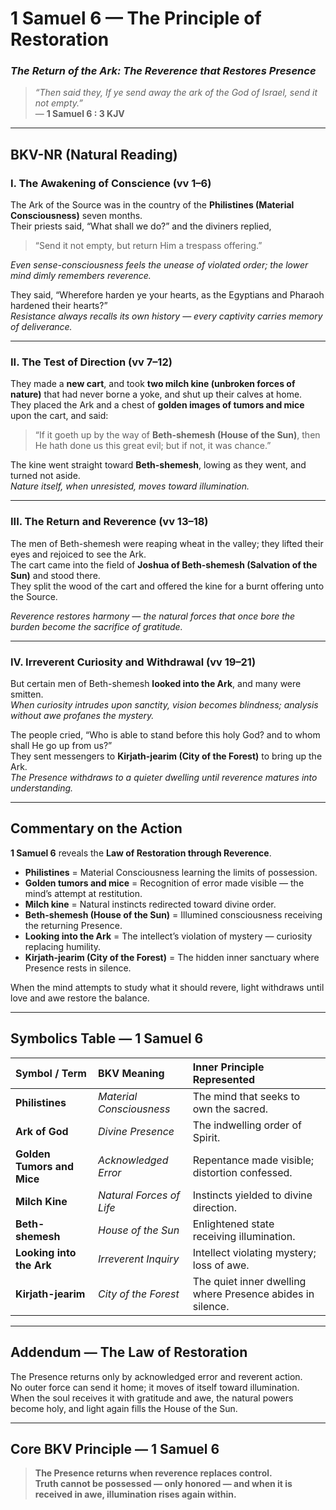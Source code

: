 # **1 Samuel 6 — The Principle of Restoration**
### *The Return of the Ark: The Reverence that Restores Presence*

> _“Then said they, If ye send away the ark of the God of Israel, send it not empty.”_  
> — **1 Samuel 6 : 3 KJV**

---

## **BKV-NR (Natural Reading)**

### **I. The Awakening of Conscience (vv 1–6)**  

The Ark of the Source was in the country of the **Philistines (Material Consciousness)** seven months.  
Their priests said, “What shall we do?” and the diviners replied,  
> “Send it not empty, but return Him a trespass offering.”  

*Even sense-consciousness feels the unease of violated order; the lower mind dimly remembers reverence.*  

They said, “Wherefore harden ye your hearts, as the Egyptians and Pharaoh hardened their hearts?”  
*Resistance always recalls its own history — every captivity carries memory of deliverance.*

---

### **II. The Test of Direction (vv 7–12)**  

They made a **new cart**, and took **two milch kine (unbroken forces of nature)** that had never borne a yoke, and shut up their calves at home.  
They placed the Ark and a chest of **golden images of tumors and mice** upon the cart, and said:  

> “If it goeth up by the way of **Beth-shemesh (House of the Sun)**, then He hath done us this great evil; but if not, it was chance.”  

The kine went straight toward **Beth-shemesh**, lowing as they went, and turned not aside.  
*Nature itself, when unresisted, moves toward illumination.*  

---

### **III. The Return and Reverence (vv 13–18)**  

The men of Beth-shemesh were reaping wheat in the valley; they lifted their eyes and rejoiced to see the Ark.  
The cart came into the field of **Joshua of Beth-shemesh (Salvation of the Sun)** and stood there.  
They split the wood of the cart and offered the kine for a burnt offering unto the Source.  

*Reverence restores harmony — the natural forces that once bore the burden become the sacrifice of gratitude.*

---

### **IV. Irreverent Curiosity and Withdrawal (vv 19–21)**  

But certain men of Beth-shemesh **looked into the Ark**, and many were smitten.  
*When curiosity intrudes upon sanctity, vision becomes blindness; analysis without awe profanes the mystery.*  

The people cried, “Who is able to stand before this holy God? and to whom shall He go up from us?”  
They sent messengers to **Kirjath-jearim (City of the Forest)** to bring up the Ark.  
*The Presence withdraws to a quieter dwelling until reverence matures into understanding.*

---

## **Commentary on the Action**

**1 Samuel 6** reveals the **Law of Restoration through Reverence**.

- **Philistines** = Material Consciousness learning the limits of possession.  
- **Golden tumors and mice** = Recognition of error made visible — the mind’s attempt at restitution.  
- **Milch kine** = Natural instincts redirected toward divine order.  
- **Beth-shemesh (House of the Sun)** = Illumined consciousness receiving the returning Presence.  
- **Looking into the Ark** = The intellect’s violation of mystery — curiosity replacing humility.  
- **Kirjath-jearim (City of the Forest)** = The hidden inner sanctuary where Presence rests in silence.  

When the mind attempts to study what it should revere, light withdraws until love and awe restore the balance.  

---

## **Symbolics Table — 1 Samuel 6**

| Symbol / Term | BKV Meaning | Inner Principle Represented |
|:---|:---|:---|
| **Philistines** | *Material Consciousness* | The mind that seeks to own the sacred. |
| **Ark of God** | *Divine Presence* | The indwelling order of Spirit. |
| **Golden Tumors and Mice** | *Acknowledged Error* | Repentance made visible; distortion confessed. |
| **Milch Kine** | *Natural Forces of Life* | Instincts yielded to divine direction. |
| **Beth-shemesh** | *House of the Sun* | Enlightened state receiving illumination. |
| **Looking into the Ark** | *Irreverent Inquiry* | Intellect violating mystery; loss of awe. |
| **Kirjath-jearim** | *City of the Forest* | The quiet inner dwelling where Presence abides in silence. |

---

## **Addendum — The Law of Restoration**

The Presence returns only by acknowledged error and reverent action.  
No outer force can send it home; it moves of itself toward illumination.  
When the soul receives it with gratitude and awe, the natural powers become holy, and light again fills the House of the Sun.  

---

## **Core BKV Principle — 1 Samuel 6**

> **The Presence returns when reverence replaces control.  
> Truth cannot be possessed — only honored — and when it is received in awe, illumination rises again within.**



